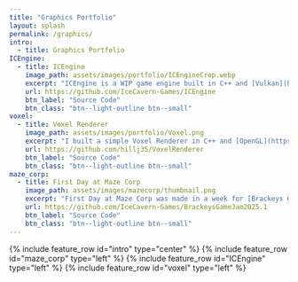 ```yaml
---
title: "Graphics Portfolio"
layout: splash
permalink: /graphics/
intro: 
  - title: Graphics Portfolio
ICEngine:
  - title: ICEngine
    image_path: assets/images/portfolio/ICEngineCrop.webp
    excerpt: "ICEngine is a WIP game engine built in C++ and [Vulkan](https://www.vulkan.org/). The engine currently supports building simple scenes with directional and point lighting, loading models, and basic PBR materials."
    url: https://github.com/IceCavern-Games/ICEngine
    btn_label: "Source Code"
    btn_class: "btn--light-outline btn--small"
voxel:
  - title: Voxel Renderer
    image_path: assets/images/portfolio/Voxel.png
    excerpt: "I built a simple Voxel Renderer in C++ and [OpenGL](https://www.opengl.org/). [MagicaVoxel](https://ephtracy.github.io/) models are parsed and converted to a mesh for rendering. I also use a normal based outline post-processing shader to add some stylization."
    url: https://github.com/hillj35/VoxelRenderer
    btn_label: "Source Code"
    btn_class: "btn--light-outline btn--small"
maze_corp:
  - title: First Day at Maze Corp
    image_path: assets/images/mazecorp/thumbnail.png
    excerpt: "First Day at Maze Corp was made in a week for [Brackeys Game Jam 2025.1](https://itch.io/jam/brackeys-13). My goal was to make something that visually stands out from other entries using [Unity's Scriptable Render Pipeline](https://unity.com/features/srp) to build a custom post-processing effect. You can read more about all the graphics work I did on this game in my [blog post](/Portfolio/blog/maze-corp-graphics/)."
    url: https://github.com/IceCavern-Games/BrackeysGameJam2025.1
    btn_label: "Source Code"
    btn_class: "btn--light-outline btn--small"
---
```

{% include feature_row id="intro" type="center" %}
{% include feature_row id="maze_corp" type="left" %}
{% include feature_row id="ICEngine" type="left" %}
{% include feature_row id="voxel" type="left" %}